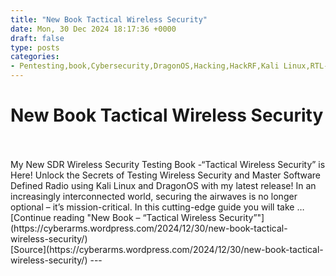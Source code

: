 ```yaml
---
title: "New Book Tactical Wireless Security"
date: Mon, 30 Dec 2024 18:17:36 +0000
draft: false
type: posts
categories: 
- Pentesting,book,Cybersecurity,DragonOS,Hacking,HackRF,Kali Linux,RTL-SDR,SDR,technology,wifi,Wireless
---
```

# New Book Tactical Wireless Security

<br/>

<br/>
My New SDR Wireless Security Testing Book -“Tactical Wireless Security” is Here! Unlock the Secrets of Testing Wireless Security and Master Software Defined Radio using Kali Linux and DragonOS with my latest release! In an increasingly interconnected world, securing the airwaves is no longer optional – it’s mission-critical. In this cutting-edge guide you will take … [Continue reading "New Book – “Tactical Wireless Security”"](https://cyberarms.wordpress.com/2024/12/30/new-book-tactical-wireless-security/)

<br/>
[Source](https://cyberarms.wordpress.com/2024/12/30/new-book-tactical-wireless-security/)
---
